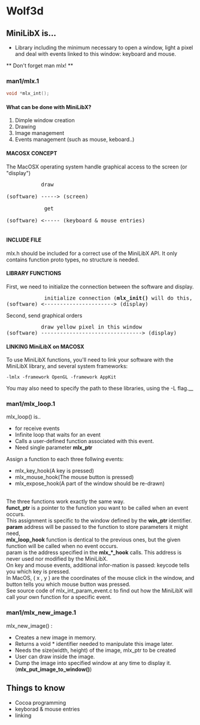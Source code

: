 # Wolf3d

## MiniLibX is...
- Library including the minimum necessary to open a window, light a pixel and deal with events linked to this window: keyboard and mouse. 

** Don't forget man mlx! **  

### man1/mlx.1
```c
void *mlx_int();
```
#### What can be done with MiniLibX?
1. Dimple window creation
2. Drawing
3. Image management
4. Events management (such as mouse, keboard..)

#### MACOSX CONCEPT

The MacOSX operating system handle graphical access to the screen (or "display")<br>

<pre>           draw<br>
(software) -----> (screen)<br>
            get<br>
(software) <----- (keyboard & mouse entries)<br>
</pre>
#### INCLUDE FILE

mlx.h should be included for a correct use of the MiniLibX API. It only contains function proto types, no structure is needed.

#### LIBRARY FUNCTIONS

First, we need to initialize the connection between the software and display.<br>
<pre>
            initialize connection (<b>mlx_init()</b> will do this, and return a identifier for further calls.)
(software) <----------------------> (display)
</pre>
Second, send graphical orders
<pre>
           draw yellow pixel in this window
(software) --------------------------------> (display)
</pre>

#### LINKING MiniLibX on MACOSX
To use MiniLibX functions, you'll need to link your software with the MiniLibX library, and several system frameworks:
```
-lmlx -framework OpenGL -framework AppKit
```
You may also need to specify the path to these libraries, using the -L flag.__

### man1/mlx_loop.1

mlx_loop() is..
- for receive events
- Infinite loop that waits for an event
- Calls a user-defined function associated with this event.
- Need single parameter **mlx_ptr**

Assign a function to each three follwing events:
- mlx_key_hook(A key is pressed)
- mlx_mouse_hook(The mouse button is pressed)
- mlx_expose_hook(A part of the window should be re-drawn)
<br>
The three functions work exactly the same way.<br>
<b>funct_ptr</b> is a pointer to the function you want to be called when an event occurs.<br>
This assignment is specific to the window defined by the <b>win_ptr</b> identifier.<br>
<b>param</b> address will be passed to the function to store parameters it might need,<br>
<b>mlx_loop_hook</b> function is dentical to the previous ones, but the given function will be called when no event occurs.<br>
param is the address specified in the <b>mlx_*_hook</b> calls. This address is never used nor modified by the MiniLibX. <br>
On key and mouse events, additional infor-mation  is  passed:  keycode tells you which key is pressed.<br>
In MacOS, ( x , y ) are the coordinates of the mouse click in the window, and button tells you which mouse button was pressed.<br/>
See source code of mlx_int_param_event.c to find out how the MiniLibX will call your own function for a specific event.<br/>

### man1/mlx_new_image.1
mlx_new_image() :
- Creates a new image in memory.
- Returns a void * identifier needed to manipulate this image later.
- Needs the size(width, height) of the image, mlx_ptr to be created
- User can draw inside the image.
- Dump the image into specified window at any time to display it.(**mlx_put_image_to_window()**)



## Things to know
* Cocoa programming
* keyborad & mouse entries
* linking
